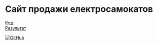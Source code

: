 # Сайт продажи електросамокатов
<p>
  <a href="https://github.com/1sosed9/bikes">Код</a><br>
  <a href="https://1sosed9.github.io/bikes/">Результат</a>
</p>
<p dir="auto"><a href="https://github.com/1sosed9"><img src="https://camo.githubusercontent.com/0e044cbe3dff6023e59e1a557fac291991c02c33012301bf519b194bf1072cb4/68747470733a2f2f696d672e736869656c64732e696f2f62616467652f2d2544302539432544302542452544302542395f4769744875622d3333333f7374796c653d666f722d7468652d6261646765266c6f676f3d476974487562266c6f676f436f6c6f723d666666" alt="GitHub" data-canonical-src="https://img.shields.io/badge/-%D0%9C%D0%BE%D0%B9_GitHub-333?style=for-the-badge&amp;logo=GitHub&amp;logoColor=fff" style="max-width: 100%;"></a></p>
